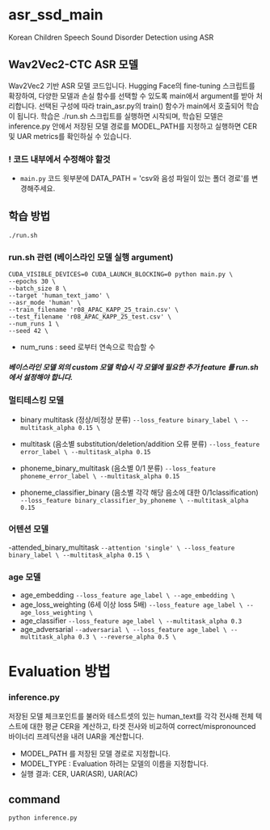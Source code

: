 # asr_ssd_main
Korean Children Speech Sound Disorder Detection using ASR

<!-- This project aims to develop an effective Automatic Speech Recognition system that generates an accurate transcription of a child's speech to be used to diagnose whether he or she has a Speech Sound Disorder (SSD).

### 데이터셋 위치

## 음성파일 (NAS 서버)
- 단어 레벨 K_APP/APAC 데이터셋 (709명)
`
shared/kochild/original/APAC
`
- 발화자 레벨 K_APP/APAC 데이터셋 
`
/shared/kochild/kochild/combined
`
- 나이 mixing 데이터셋 (augmentation by 5)
`
/shared/kochild/kochild/augmented_5
`
## CSV 파일
- ~/datasets -->
## Wav2Vec2-CTC ASR 모델
Wav2Vec2 기반 ASR 모델 코드입니다. Hugging Face의 fine-tuning 스크립트를 확장하여, 다양한 모델과 손실 함수를 선택할 수 있도록 main에서 argument를 받아 처리합니다. 선택된 구성에 따라 train_asr.py의 train() 함수가 main에서 호출되어 학습이 됩니다.
학습은 ./run.sh 스크립트를 실행하면 시작되며, 학습된 모델은 inference.py 안에서 저장된 모델 경로를 MODEL_PATH를 지정하고 실행하면 CER 및 UAR metrics를 확인하실 수 있습니다.
<!-- We use the baseline model Wav2Vec2CTC for ASR and aim to improve its Character Error Rate (CER) on our Korean SSD Dataset to leverage its ability to capture mispronunciations in Korean. -->

<!-- ## Custom Models
To improve the model's ability to recognize correct pronounciation against its incorrect pronounciations, we apply multitask learning by attaching an auxilary classification head to the model. -->

### ! 코드 내부에서 수정해야 할것
- `main.py` 코드 윗부분에 DATA_PATH = 'csv와 음성 파일이 있는 폴더 경로'를 변경해주세요.

## 학습 방법
``` shell
./run.sh
```

### run.sh 관련 (베이스라인 모델 실행 argument)
```
CUDA_VISIBLE_DEVICES=0 CUDA_LAUNCH_BLOCKING=0 python main.py \
--epochs 30 \
--batch_size 8 \
--target 'human_text_jamo' \
--asr_mode 'human' \ 
--train_filename 'r08_APAC_KAPP_25_train.csv' \
--test_filename 'r08_APAC_KAPP_25_test.csv' \
--num_runs 1 \ 
--seed 42 \
```
* num_runs : seed 로부터 연속으로 학습할 수


##### 베이스라인 모델 외의 custom 모델 학습시 각 모델에 필요한 추가 feature 를 run.sh에서 설정해야 합니다.

### 멀티테스킹 모델
- binary multitask (정상/비정상 분류)
    `
    --loss_feature binary_label \
    --multitask_alpha 0.15 \
    `

- multitask (음소별 substitution/deletion/addition 오류 분류)
    `
    --loss_feature error_label \
    --multitask_alpha 0.15 
    `
- phoneme_binary_multitask (음소별 0/1 분류)
    `
    --loss_feature phoneme_error_label \
    --multitask_alpha 0.15 
    `
- phoneme_classifier_binary (음소별 각각 해당 음소에 대한 0/1classification)
    `
    --loss_feature binary_classifier_by_phoneme \
    --multitask_alpha 0.15 
    `
### 어텐션 모델

-attended_binary_multitask
    `
    --attention 'single' \
    --loss_feature binary_label \
    --multitask_alpha 0.15 \
    `


### age 모델
- age_embedding 
     `
     --loss_feature age_label \
     --age_embedding \
    `
- age_loss_weighting (6세 이상 loss 5배)
     `
     --loss_feature age_label \
     --age_loss_weighting \
      `
- age_classifier
     `
     --loss_feature age_label \
     --multitask_alpha 0.3
      `
- age_adversarial
    `
     --adversarial \
     --loss_feature age_label \
     --multitask_alpha 0.3 \
     --reverse_alpha 0.5 \
      `


# Evaluation 방법 
### inference.py

저장된 모델 체크포인트를 불러와 테스트셋의 있는 human_text를 각각 전사해 전체 텍스트에 대한 평균 CER을 계산하고, 타겟 전사와 비교하여 correct/mispronounced 바이너리 프레딕션을 내려 UAR을 계산합니다.

- MODEL_PATH 를 저장된 모델 경로로 지정합니다.
- MODEL_TYPE : Evaluation 하려는 모델의 이름을 지정합니다.
- 실행 결과: CER, UAR(ASR), UAR(AC) 

## command
``` shell
python inference.py
```
